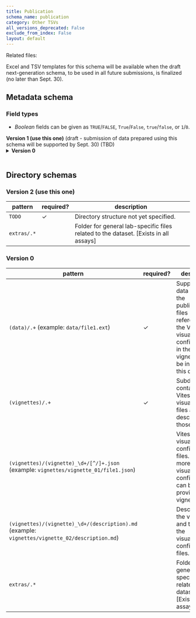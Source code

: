 ```yaml
---
title: Publication
schema_name: publication
category: Other TSVs
all_versions_deprecated: False
exclude_from_index: False
layout: default
---
```


Related files:

Excel and TSV templates for this schema will be available when the draft next-generation schema, to be used in all future submissions, is finalized (no later than Sept. 30).



## Metadata schema

### Field types
- *Boolean* fields can be given as `TRUE`/`FALSE`, `True`/`False`, `true`/`false`, or `1`/`0`.  


<summary><b>Version 1 (use this one)</b> (draft - submission of data prepared using this schema will be supported by Sept. 30) (TBD)</summary>


<details markdown="1" ><summary><b>Version 0</b></summary>


<a name="version"></a>
##### [`version`](#version)
Current version of metadata schema. Template provides the correct value.

| constraint | value |
| --- | --- |
| enum | `0` |
| required | `True` |

<a name="assay_type"></a>
##### [`assay_type`](#assay_type)
The specific type of assay being executed.

| constraint | value |
| --- | --- |
| enum | `publication` |
| required | `True` |

<a name="contributors_path"></a>
##### [`contributors_path`](#contributors_path)
Relative path to file with ORCID IDs for contributors for this dataset.

| constraint | value |
| --- | --- |
| required | `True` |

<a name="data_path"></a>
##### [`data_path`](#data_path)
Relative path to file or directory with instrument data. Downstream processing will depend on filename extension conventions.

| constraint | value |
| --- | --- |
| required | `True` |

</details>


<br>

## Directory schemas
### Version 2 (use this one)

| pattern | required? | description |
| --- | --- | --- |
| <code>TODO</code> | ✓ | Directory structure not yet specified. |
| <code>extras/.*</code> |  | Folder for general lab-specific files related to the dataset. [Exists in all assays] |

### Version 0

| pattern | required? | description |
| --- | --- | --- |
| <code>(data)/.+</code> (example: <code>data/file1.ext</code>) | ✓ | Supplementary data files for the publication. All files referenced by the Vitessce visualization configurations in the vignettes must be included in this directory. |
| <code>(vignettes)/.+</code> | ✓ | Subdirectory containing Vitessce visualization files and a description of those files. |
| <code>(vignettes)/(vignette)_\d+/[^/]+\.json</code> (example: <code>vignettes/vignette_01/file1.json</code>) |  | Vitessce visualization configuration files. One or more visualization configurations can be provided per vignette. |
| <code>(vignettes)/(vignette)_\d+/(description)\.md</code> (example: <code>vignettes/vignette_02/description.md</code>) |  | Description of the vignette and titles for the visualization configuration files. |
| <code>extras/.*</code> |  | Folder for general lab-specific files related to the dataset. [Exists in all assays] |

